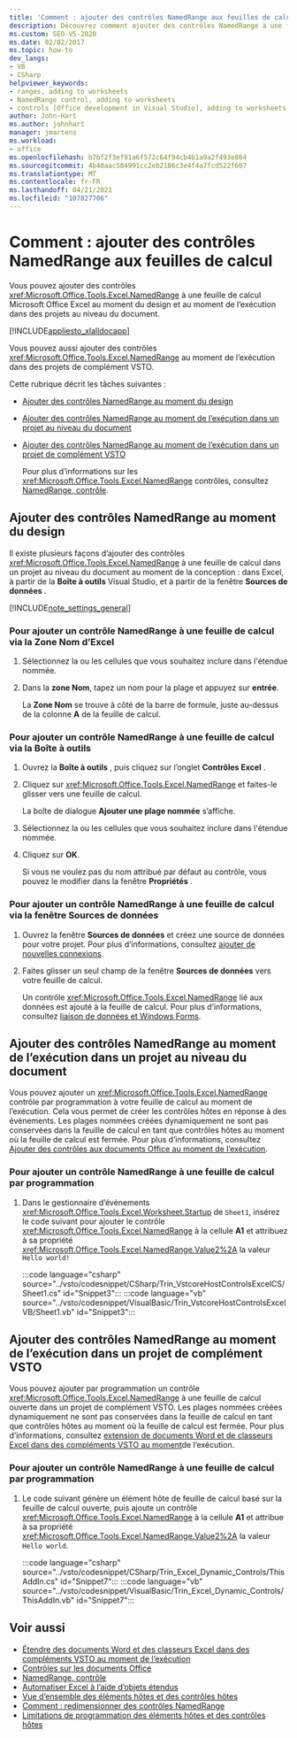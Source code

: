 ```yaml
---
title: 'Comment : ajouter des contrôles NamedRange aux feuilles de calcul'
description: Découvrez comment ajouter des contrôles NamedRange à une feuille de calcul Microsoft Office Excel au moment du design et au moment de l’exécution dans des projets au niveau du document.
ms.custom: SEO-VS-2020
ms.date: 02/02/2017
ms.topic: how-to
dev_langs:
- VB
- CSharp
helpviewer_keywords:
- ranges, adding to worksheets
- NamedRange control, adding to worksheets
- controls [Office development in Visual Studio], adding to worksheets
author: John-Hart
ms.author: johnhart
manager: jmartens
ms.workload:
- office
ms.openlocfilehash: b7bf2f3ef91a6f572c64f94cb4b1a9a2f493e864
ms.sourcegitcommit: 4b40aac584991cc2eb2186c3e4f4a7fcd522f607
ms.translationtype: MT
ms.contentlocale: fr-FR
ms.lasthandoff: 04/21/2021
ms.locfileid: "107827706"
---
```

# <a name="how-to-add-namedrange-controls-to-worksheets"></a>Comment : ajouter des contrôles NamedRange aux feuilles de calcul
  Vous pouvez ajouter des contrôles <xref:Microsoft.Office.Tools.Excel.NamedRange> à une feuille de calcul Microsoft Office Excel au moment du design et au moment de l’exécution dans des projets au niveau du document.

 [!INCLUDE[appliesto_xlalldocapp](../vsto/includes/appliesto-xlalldocapp-md.md)]

 Vous pouvez aussi ajouter des contrôles <xref:Microsoft.Office.Tools.Excel.NamedRange> au moment de l’exécution dans des projets de complément VSTO.

 Cette rubrique décrit les tâches suivantes :

- [Ajouter des contrôles NamedRange au moment du design](#designtime)

- [Ajouter des contrôles NamedRange au moment de l’exécution dans un projet au niveau du document](#runtimedoclevel)

- [Ajouter des contrôles NamedRange au moment de l’exécution dans un projet de complément VSTO](#runtimeaddin)

  Pour plus d’informations sur les <xref:Microsoft.Office.Tools.Excel.NamedRange> contrôles, consultez [NamedRange, contrôle](../vsto/namedrange-control.md).

## <a name="add-namedrange-controls-at-design-time"></a><a name="designtime"></a> Ajouter des contrôles NamedRange au moment du design
 Il existe plusieurs façons d’ajouter des contrôles <xref:Microsoft.Office.Tools.Excel.NamedRange> à une feuille de calcul dans un projet au niveau du document au moment de la conception : dans Excel, à partir de la **Boîte à outils** Visual Studio, et à partir de la fenêtre **Sources de données** .

 [!INCLUDE[note_settings_general](../sharepoint/includes/note-settings-general-md.md)]

### <a name="to-add-a-namedrange-control-to-a-worksheet-using-the-name-box-in-excel"></a>Pour ajouter un contrôle NamedRange à une feuille de calcul via la Zone Nom d’Excel

1. Sélectionnez la ou les cellules que vous souhaitez inclure dans l'étendue nommée.

2. Dans la **zone Nom**, tapez un nom pour la plage et appuyez sur **entrée**.

     La **Zone Nom** se trouve à côté de la barre de formule, juste au-dessus de la colonne **A** de la feuille de calcul.

### <a name="to-add-a-namedrange-control-to-a-worksheet-using-the-toolbox"></a>Pour ajouter un contrôle NamedRange à une feuille de calcul via la Boîte à outils

1. Ouvrez la **Boîte à outils** , puis cliquez sur l’onglet **Contrôles Excel** .

2. Cliquez sur <xref:Microsoft.Office.Tools.Excel.NamedRange> et faites-le glisser vers une feuille de calcul.

     La boîte de dialogue **Ajouter une plage nommée** s’affiche.

3. Sélectionnez la ou les cellules que vous souhaitez inclure dans l'étendue nommée.

4. Cliquez sur **OK**.

     Si vous ne voulez pas du nom attribué par défaut au contrôle, vous pouvez le modifier dans la fenêtre **Propriétés** .

### <a name="to-add-a-namedrange-control-to-a-worksheet-using-the-data-sources-window"></a>Pour ajouter un contrôle NamedRange à une feuille de calcul via la fenêtre Sources de données

1. Ouvrez la fenêtre **Sources de données** et créez une source de données pour votre projet. Pour plus d’informations, consultez [ajouter de nouvelles connexions](../data-tools/add-new-connections.md).

2. Faites glisser un seul champ de la fenêtre **Sources de données** vers votre feuille de calcul.

     Un contrôle <xref:Microsoft.Office.Tools.Excel.NamedRange> lié aux données est ajouté à la feuille de calcul. Pour plus d’informations, consultez [liaison de données et Windows Forms](/dotnet/framework/winforms/data-binding-and-windows-forms).

## <a name="add-namedrange-controls-at-run-time-in-a-document-level-project"></a><a name="runtimedoclevel"></a> Ajouter des contrôles NamedRange au moment de l’exécution dans un projet au niveau du document
 Vous pouvez ajouter un <xref:Microsoft.Office.Tools.Excel.NamedRange> contrôle par programmation à votre feuille de calcul au moment de l’exécution. Cela vous permet de créer les contrôles hôtes en réponse à des événements. Les plages nommées créées dynamiquement ne sont pas conservées dans la feuille de calcul en tant que contrôles hôtes au moment où la feuille de calcul est fermée. Pour plus d’informations, consultez [Ajouter des contrôles aux documents Office au moment de l’exécution](../vsto/adding-controls-to-office-documents-at-run-time.md).

### <a name="to-add-a-namedrange-control-to-a-worksheet-programmatically"></a>Pour ajouter un contrôle NamedRange à une feuille de calcul par programmation

1. Dans le gestionnaire d’événements <xref:Microsoft.Office.Tools.Excel.Worksheet.Startup> de `Sheet1`, insérez le code suivant pour ajouter le contrôle <xref:Microsoft.Office.Tools.Excel.NamedRange> à la cellule **A1** et attribuez à sa propriété <xref:Microsoft.Office.Tools.Excel.NamedRange.Value2%2A> la valeur `Hello world!`

     :::code language="csharp" source="../vsto/codesnippet/CSharp/Trin_VstcoreHostControlsExcelCS/Sheet1.cs" id="Snippet3":::
     :::code language="vb" source="../vsto/codesnippet/VisualBasic/Trin_VstcoreHostControlsExcelVB/Sheet1.vb" id="Snippet3":::

## <a name="add-namedrange-controls-at-run-time-in-a-vsto-add-in-project"></a><a name="runtimeaddin"></a> Ajouter des contrôles NamedRange au moment de l’exécution dans un projet de complément VSTO
 Vous pouvez ajouter par programmation un contrôle <xref:Microsoft.Office.Tools.Excel.NamedRange> à une feuille de calcul ouverte dans un projet de complément VSTO. Les plages nommées créées dynamiquement ne sont pas conservées dans la feuille de calcul en tant que contrôles hôtes au moment où la feuille de calcul est fermée. Pour plus d’informations, consultez [extension de documents Word et de classeurs Excel dans des compléments VSTO au moment](../vsto/extending-word-documents-and-excel-workbooks-in-vsto-add-ins-at-run-time.md)de l’exécution.

### <a name="to-add-a-namedrange-control-to-a-worksheet-programmatically"></a>Pour ajouter un contrôle NamedRange à une feuille de calcul par programmation

1. Le code suivant génère un élément hôte de feuille de calcul basé sur la feuille de calcul ouverte, puis ajoute un contrôle <xref:Microsoft.Office.Tools.Excel.NamedRange> à la cellule **A1** et attribue à sa propriété <xref:Microsoft.Office.Tools.Excel.NamedRange.Value2%2A> la valeur `Hello world`.

     :::code language="csharp" source="../vsto/codesnippet/CSharp/Trin_Excel_Dynamic_Controls/ThisAddIn.cs" id="Snippet7":::
     :::code language="vb" source="../vsto/codesnippet/VisualBasic/Trin_Excel_Dynamic_Controls/ThisAddIn.vb" id="Snippet7":::

## <a name="see-also"></a>Voir aussi
- [Étendre des documents Word et des classeurs Excel dans des compléments VSTO au moment de l’exécution](../vsto/extending-word-documents-and-excel-workbooks-in-vsto-add-ins-at-run-time.md)
- [Contrôles sur les documents Office](../vsto/controls-on-office-documents.md)
- [NamedRange, contrôle](../vsto/namedrange-control.md)
- [Automatiser Excel à l’aide d’objets étendus](../vsto/automating-excel-by-using-extended-objects.md)
- [Vue d’ensemble des éléments hôtes et des contrôles hôtes](../vsto/host-items-and-host-controls-overview.md)
- [Comment : redimensionner des contrôles NamedRange](../vsto/how-to-resize-namedrange-controls.md)
- [Limitations de programmation des éléments hôtes et des contrôles hôtes](../vsto/programmatic-limitations-of-host-items-and-host-controls.md)
